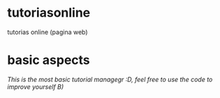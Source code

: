 # tutoriasonline
tutorias online (pagina web)
# basic aspects
*This is the most basic tutorial
managegr :D, feel free to use the code
to improve yourself B)* 
